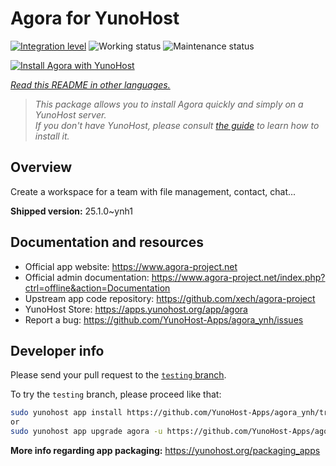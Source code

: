 <!--
N.B.: This README was automatically generated by <https://github.com/YunoHost/apps/tree/master/tools/readme_generator>
It shall NOT be edited by hand.
-->

# Agora for YunoHost

[![Integration level](https://apps.yunohost.org/badge/integration/agora)](https://ci-apps.yunohost.org/ci/apps/agora/)
![Working status](https://apps.yunohost.org/badge/state/agora)
![Maintenance status](https://apps.yunohost.org/badge/maintained/agora)

[![Install Agora with YunoHost](https://install-app.yunohost.org/install-with-yunohost.svg)](https://install-app.yunohost.org/?app=agora)

*[Read this README in other languages.](./ALL_README.md)*

> *This package allows you to install Agora quickly and simply on a YunoHost server.*  
> *If you don't have YunoHost, please consult [the guide](https://yunohost.org/install) to learn how to install it.*

## Overview

Create a workspace for a team with file management, contact, chat...

**Shipped version:** 25.1.0~ynh1
## Documentation and resources

- Official app website: <https://www.agora-project.net>
- Official admin documentation: <https://www.agora-project.net/index.php?ctrl=offline&action=Documentation>
- Upstream app code repository: <https://github.com/xech/agora-project>
- YunoHost Store: <https://apps.yunohost.org/app/agora>
- Report a bug: <https://github.com/YunoHost-Apps/agora_ynh/issues>

## Developer info

Please send your pull request to the [`testing` branch](https://github.com/YunoHost-Apps/agora_ynh/tree/testing).

To try the `testing` branch, please proceed like that:

```bash
sudo yunohost app install https://github.com/YunoHost-Apps/agora_ynh/tree/testing --debug
or
sudo yunohost app upgrade agora -u https://github.com/YunoHost-Apps/agora_ynh/tree/testing --debug
```

**More info regarding app packaging:** <https://yunohost.org/packaging_apps>
